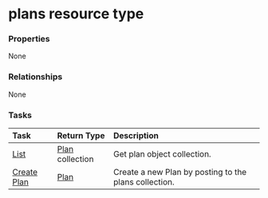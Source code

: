# plans resource type



### Properties
None

### Relationships
None


### Tasks

| Task		   | Return Type	|Description|
|:---------------|:--------|:----------|
|[List](../api/plan_list.md) | [Plan](plan.md) collection |Get plan object collection. |
|[Create Plan](../api/plan_post_plans.md) |[Plan](plan.md)| Create a new Plan by posting to the plans collection.|

<!-- uuid: 7c1dd3ff-6f95-4b3b-a122-87bef91241e8
2015-10-19 10:21:31 UTC -->
<!-- {
  "type": "#page.annotation",
  "description": "plans resource",
  "keywords": "",
  "section": "documentation",
  "tocPath": ""
}-->